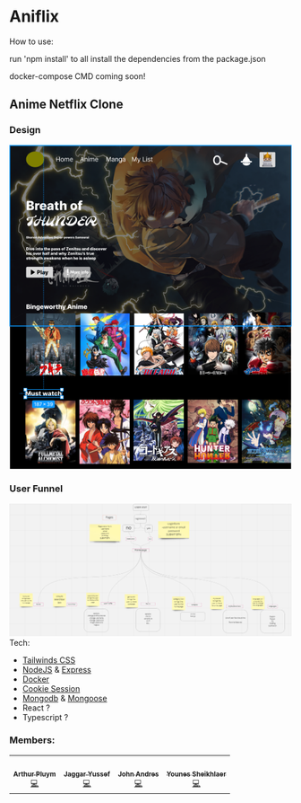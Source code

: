 # Aniflix

How to use:

run 'npm install' to all install the dependencies from the package.json

docker-compose CMD coming soon!

## Anime Netflix Clone
### Design
![Aniflex Web ](/inspiration/aniflex%20design.PNG "Aniflex Designed by @john4e656f")

### User Funnel
![Aniflex user funnel ](/inspiration/userfunnel.PNG "Aniflex user funnel")
Tech:
- [Tailwinds CSS](https://tailwindcss.com/docs/installation "A utility-first CSS framework")
- [NodeJS](https://nodejs.org/en/ " JavaScript runtime built on Chrome's V8 JavaScript engine") &
[Express](https://expressjs.com/ " Express is a minimal and flexible Node.js web application framework")
- [Docker](https://docs.docker.com/ "Developing, shipping, and running applications.")
- [Cookie Session](https://www.npmjs.com/package/cookie-session "Store use session with cookie. server or client")
- [Mongodb](https://www.mongodb.com/ "Database") & 
[Mongoose](https://mongoosejs.com/ "MongoDB framework object modeling for node.js") 
- React ? 
- Typescript ?

### Members:


<table align="center">
  <tr>
    <td align="center"><a href="https://github.com/TheNewArthur"><img src="https://avatars.githubusercontent.com/u/104309130?v=4" width="100px;" alt=""/><br /><sub><b>Arthur Pluym</b></sub></a><br /><a href="https://github.com/TheNewArthur" title="Code">💻</a></td>
    <td align="center"><a href="https://github.com/JaggarYussef"><img src="https://avatars.githubusercontent.com/u/104254922?v=4" width="100px;" alt=""/><br /><sub><b>Jaggar Yussef</b></sub></a><br /><a href="https://github.com/JaggarYussef" title="Code">💻</a> </td>
    <td align="center"><a href="https://github.com/John4E656F"><img src="https://avatars.githubusercontent.com/u/104214379?v=4" width="100px;" alt=""/><br /><sub><b>John Andres</b></sub></a><br /><a href="https://github.com/John4E656F3" title="Code">💻</a> </td>
    <td align="center"><a href="https://github.com/Younes-sh"><img src="https://avatars.githubusercontent.com/u/98320752?v=4" width="100px;" alt=""/><br /><sub><b>Younes Sheikhlaer</b></sub></a><br /><a href="https://github.com/Younes-sh" title="Code">💻</a>
  </tr>
 </table>



